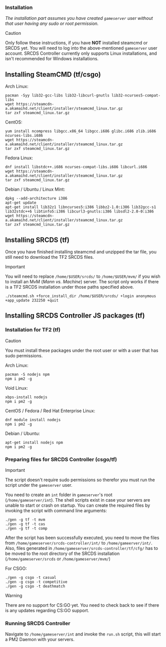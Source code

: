 ### Installation
*The installation part assumes you have created `gameserver` user without that user having any sudo or root permission.*

> [!CAUTION]
> Only follow these instructions, if you have **NOT** installed steamcmd or SRCDS yet. You will need to log into the above-mentioned `gameserver` user account.
> SRCDS Controller currently only supports Linux installations, and isn't recommended for Windows installations.

## Installing SteamCMD (tf/csgo)

Arch Linux:
```
pacman -Syy lib32-gcc-libs lib32-libcurl-gnutls lib32-ncurses5-compat-libs
wget https://steamcdn-a.akamaihd.net/client/installer/steamcmd_linux.tar.gz
tar zxf steamcmd_linux.tar.gz
```

CentOS:
```
yum install ncompress libgcc.x86_64 libgcc.i686 glibc.i686 zlib.i686 ncurses-libs.i686
wget https://steamcdn-a.akamaihd.net/client/installer/steamcmd_linux.tar.gz
tar zxf steamcmd_linux.tar.gz
```

Fedora Linux:
```
dnf install libstdc++.i686 ncurses-compat-libs.i686 libcurl.i686
wget https://steamcdn-a.akamaihd.net/client/installer/steamcmd_linux.tar.gz
tar zxf steamcmd_linux.tar.gz
```

Debian / Ubuntu / Linux Mint:
```
dpkg --add-architecture i386
apt-get update
apt-get install lib32z1 libncurses5:i386 libbz2-1.0:i386 lib32gcc-s1 lib32stdc++6 libtinfo5:i386 libcurl3-gnutls:i386 libsdl2-2.0-0:i386
wget https://steamcdn-a.akamaihd.net/client/installer/steamcmd_linux.tar.gz
tar zxf steamcmd_linux.tar.gz
```

## Installing SRCDS (tf)
Once you have finished installing steamcmd and unzipped the tar file, you still need to download the TF2 SRCDS files.

> [!IMPORTANT]
> You will need to replace `/home/$USER/srcds/` to `/home/$USER/mvm/` if you wish to install an MvM (*Mann vs. Machine*) server.
> The script only works if there is a TF2 SRCDS installation under those paths specified above.

 
```
./steamcmd.sh +force_install_dir /home/$USER/srcds/ +login anonymous +app_update 232250 +quit
```


## Installing SRCDS Controller JS packages (tf)

### Installation for TF2 (tf)
> [!CAUTION]
> You must install these packages under the root user or with a user that has sudo permissions.

Arch Linux:
```
pacman -S nodejs npm
npm i pm2 -g
```

Void Linux:
```
xbps-install nodejs
npm i pm2 -g
```

CentOS / Fedora / Red Hat Enterprise Linux:
```
dnf module install nodejs
npm i pm2 -g
```

Debian / Ubuntu:
```
apt-get install nodejs npm
npm i pm2 -g
```


### Preparing files for SRCDS Controller (csgo/tf)
> [!IMPORTANT]
> The script doesn't require sudo permissions so therefor you must run the script under the `gameserver` user.

You need to create an `int` folder in `gameserver`'s root (`/home/gameserver/int`).  The shell scripts exist in case your servers are unable to start or crash on startup. You can create the required files by invoking the script with command line arguments:
```
./gen -g tf -t mvm
./gen -g tf -t cas
./gen -g tf -t comp
```
After the script has been successfully executed, you need to move the files from `/home/gameserver/srcds-controller/int/` to `/home/gameerver/int/`. Also, files generated in `/home/gameserver/srcds-controller/tf/cfg/` has to be moved to the root directory of the SRCDS installation (`/home/gameserver/srcds` or `/home/gameserver/mvm/`)

For CSGO:
```
./gen -g csgo -t casual
./gen -g csgo -t competitive
./gen -g csgo -t deathmatch
```
> [!WARNING]
> There are no support for CS:GO yet. You need to check back to see if there is any updates regarding CS:GO support.


### Running SRCDS Controller
Navigate to `/home/gameserver/int` and invoke the `run.sh` script, this will start a PM2 Daemon with your servers.
